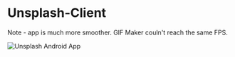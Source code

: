 # Unsplash-Client

Note - app is much more smoother. GIF Maker couln't reach the same FPS.

![Unsplash Android App](https://i.imgur.com/tdPG1dB.gif)
